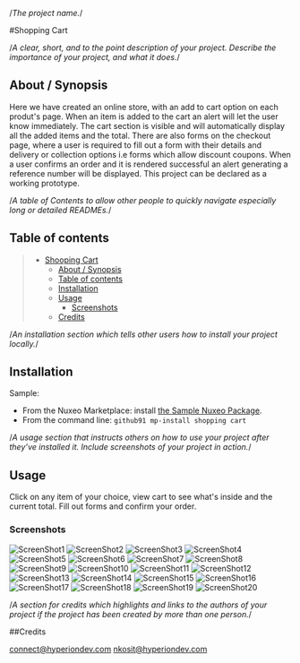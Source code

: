 
/*The project name.*/

#Shopping Cart



/*A clear, short, and to the point description of your project. Describe
the importance of your project, and what it does.*/

## About / Synopsis

Here we have created an online store, with an add to cart option on each produt's page. When an item is added to the cart an alert will let the user know immediately. The cart section is visible and will automatically display all the added items and the total. There are also forms on the checkout page, where a user is required to fill out a form with their details and delivery or collection options i.e  forms which allow discount coupons. When a user confirms an order and it is rendered successful an alert generating a reference number will be displayed. This project can be declared as a working prototype.


/*A table of Contents to allow other people to quickly navigate
especially long or detailed READMEs.*/

## Table of contents

> * [Shooping Cart](#title--repository-name)
>   * [About / Synopsis](#about--synopsis)
>   * [Table of contents](#table-of-contents)
>   * [Installation](#installation)
>   * [Usage](#usage)
>     * [Screenshots](#screenshots)
>	* [Credits](#credits)



/*An installation section which tells other users how to install your
project locally.*/


## Installation

Sample:

* From the Nuxeo Marketplace: install [the Sample Nuxeo Package](https://github91.com/repository/package/shopping_cart).
* From the command line: `github91 mp-install shopping cart`


/*A usage section that instructs others on how to use your project after
they’ve installed it. Include screenshots of your project in action.*/

## Usage

Click on any item of your choice, view cart to see what's inside and the current total. Fill out forms and confirm your order.

### Screenshots
![ScreenShot1](/ScreenShots/ScreenShot1.png)
![ScreenShot2](/ScreenShots/ScreenShot2.png)
![ScreenShot3](/ScreenShots/ScreenShot3.png)
![ScreenShot4](/ScreenShots/ScreenShot4.png)
![ScreenShot5](/ScreenShots/ScreenShot5.png)
![ScreenShot6](/ScreenShots/ScreenShot6.png)
![ScreenShot7](/ScreenShots/ScreenShot7.png)
![ScreenShot8](/ScreenShots/ScreenShot8.png)
![ScreenShot9](/ScreenShots/ScreenShot9.png)
![ScreenShot10](/ScreenShots/ScreenShot10.png)
![ScreenShot11](/ScreenShots/ScreenShot11.png)
![ScreenShot12](/ScreenShots/ScreenShot12.png)
![ScreenShot13](/ScreenShots/ScreenSho13t.png)
![ScreenShot14](/ScreenShots/ScreenShot14.png)
![ScreenShot15](/ScreenShots/ScreenShot15.png)
![ScreenShot16](/ScreenShots/ScreenShot16.png)
![ScreenShot17](/ScreenShots/ScreenShot17.png)
![ScreenShot18](/ScreenShots/ScreenShot18.png)
![ScreenShot19](/ScreenShots/ScreenShot19.png)
![ScreenShot20](/ScreenShots/ScreenShot20.png)

/*A section for credits which highlights and links to the authors of your
project if the project has been created by more than one person.*/

##Credits

connect@hyperiondev.com
nkosit@hyperiondev.com
